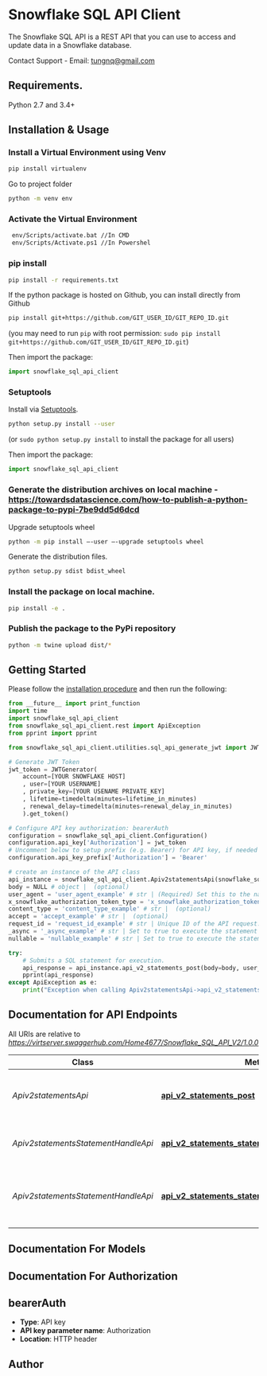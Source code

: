 ﻿# Snowflake SQL API Client
The Snowflake SQL API is a REST API that you can use to access and update data in a Snowflake database.

Contact Support - Email: tungnq@gmail.com 

## Requirements.

Python 2.7 and 3.4+

## Installation & Usage

### Install a Virtual Environment using Venv

```sh
pip install virtualenv
```

Go to project folder

```sh
python -m venv env
```

### Activate the Virtual Environment

```sh
 env/Scripts/activate.bat //In CMD
 env/Scripts/Activate.ps1 //In Powershel
```

### pip install

```sh
pip install -r requirements.txt
```

If the python package is hosted on Github, you can install directly from Github

```sh
pip install git+https://github.com/GIT_USER_ID/GIT_REPO_ID.git
```
(you may need to run `pip` with root permission: `sudo pip install git+https://github.com/GIT_USER_ID/GIT_REPO_ID.git`)

Then import the package:
```python
import snowflake_sql_api_client 
```

### Setuptools

Install via [Setuptools](http://pypi.python.org/pypi/setuptools).

```sh
python setup.py install --user
```
(or `sudo python setup.py install` to install the package for all users)

Then import the package:
```python
import snowflake_sql_api_client
```

### Generate the distribution archives on local machine - https://towardsdatascience.com/how-to-publish-a-python-package-to-pypi-7be9dd5d6dcd

Upgrade setuptools wheel

```sh
python -m pip install –-user –-upgrade setuptools wheel
```

Generate the distribution files.

```sh
python setup.py sdist bdist_wheel
```

### Install the package on local machine.
```sh
pip install -e .
```

### Publish the package to the PyPi repository
```sh
python -m twine upload dist/*
```

## Getting Started

Please follow the [installation procedure](#installation--usage) and then run the following:

```python
from __future__ import print_function
import time
import snowflake_sql_api_client
from snowflake_sql_api_client.rest import ApiException
from pprint import pprint

from snowflake_sql_api_client.utilities.sql_api_generate_jwt import JWTGenerator 

# Generate JWT Token
jwt_token = JWTGenerator(
    account=[YOUR SNOWFLAKE HOST]
    , user=[YOUR USERNAME]
    , private_key=[YOUR USENAME PRIVATE_KEY]
    , lifetime=timedelta(minutes=lifetime_in_minutes)
    , renewal_delay=timedelta(minutes=renewal_delay_in_minutes)
    ).get_token()

# Configure API key authorization: bearerAuth
configuration = snowflake_sql_api_client.Configuration()
configuration.api_key['Authorization'] = jwt_token
# Uncomment below to setup prefix (e.g. Bearer) for API key, if needed
configuration.api_key_prefix['Authorization'] = 'Bearer'

# create an instance of the API class
api_instance = snowflake_sql_api_client.Apiv2statementsApi(snowflake_sql_api_client.ApiClient(configuration))
body = NULL # object |  (optional)
user_agent = 'user_agent_example' # str | (Required) Set this to the name and version of your application (e.g. â€œapplicationName/applicationVersionâ€). You must use a value that complies with RFC 7231. (optional)
x_snowflake_authorization_token_type = 'x_snowflake_authorization_token_type_example' # str | Specify the authorization token type for the Authorization header. KEYPAIR_JWT is for Keypair JWT or OAUTH for oAuth token. If not specified, OAUTH is assumed. (optional)
content_type = 'content_type_example' # str |  (optional)
accept = 'accept_example' # str |  (optional)
request_id = 'request_id_example' # str | Unique ID of the API request. This ensures that the execution is idempotent. If not specified, a new UUID is generated and assigned. (optional)
_async = '_async_example' # str | Set to true to execute the statement asynchronously and return the statement handle. If the parameter is not specified or is set to false, a statement is executed and the first result is returned if the execution is completed in 45 seconds. If the statement execution takes longer to complete, the statement handle is returned. (optional)
nullable = 'nullable_example' # str | Set to true to execute the statement to generate the result set including null. If the parameter is set to false, the result set value null will be replaced with a string 'null'. (optional)

try:
    # Submits a SQL statement for execution.
    api_response = api_instance.api_v2_statements_post(body=body, user_agent=user_agent, x_snowflake_authorization_token_type=x_snowflake_authorization_token_type, content_type=content_type, accept=accept, request_id=request_id, _async=_async, nullable=nullable)
    pprint(api_response)
except ApiException as e:
    print("Exception when calling Apiv2statementsApi->api_v2_statements_post: %s\n" % e)
```

## Documentation for API Endpoints

All URIs are relative to *https://virtserver.swaggerhub.com/Home4677/Snowflake_SQL_API_V2/1.0.0*

Class | Method | HTTP request | Description
------------ | ------------- | ------------- | -------------
*Apiv2statementsApi* | [**api_v2_statements_post**](docs/Apiv2statementsApi.md#api_v2_statements_post) | **POST** /api/v2/statements | Submits a SQL statement for execution.
*Apiv2statementsStatementHandleApi* | [**api_v2_statements_statement_handle_cancel_post**](docs/Apiv2statementsStatementHandleApi.md#api_v2_statements_statement_handle_cancel_post) | **POST** /api/v2/statements/{statementHandle}/cancel | Cancels the execution of a statement.
*Apiv2statementsStatementHandleApi* | [**api_v2_statements_statement_handle_get**](docs/Apiv2statementsStatementHandleApi.md#api_v2_statements_statement_handle_get) | **GET** /api/v2/statements/{statementHandle} | Checks the status of the execution of a statement

## Documentation For Models


## Documentation For Authorization


## bearerAuth

- **Type**: API key
- **API key parameter name**: Authorization
- **Location**: HTTP header


## Author
